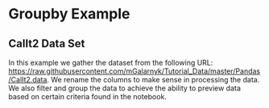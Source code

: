 # Groupby Example
## CalIt2 Data Set

In this example we gather the dataset from the following URL: https://raw.githubusercontent.com/mGalarnyk/Tutorial_Data/master/Pandas/CalIt2.data. We rename the columns to make sense in processing the data. We also filter and group the data to achieve the ability to preview data based on certain criteria found in the notebook.
